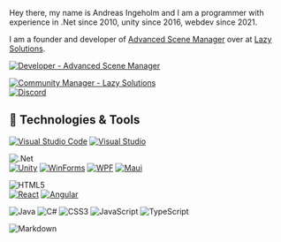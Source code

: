 Hey there, my name is Andreas Ingeholm and I am a programmer with experience in .Net since 2010, unity since 2016, webdev since 2021.

I am a founder and developer of [Advanced Scene Manager](https://github.com/Lazy-Solutions/AdvancedSceneManager/) over at [Lazy Solutions](https://github.com/Lazy-Solutions).

[![Developer - Advanced Scene Manager](https://img.shields.io/badge/Developer-Advanced_Scene_Manager-blue?style=for-the-badge)](https://assetstore.unity.com/packages/slug/174152 )

[![Community Manager - Lazy Solutions](https://img.shields.io/badge/Community_Manager-Lazy_Solutions-blue?style=for-the-badge)](https://discord.gg/upfgXPxFnw)\
<a href="https://discord.gg/qdTuxfGWCr">
<img alt="Discord" src="https://img.shields.io/discord/519089118467325952?style=flat-square&logo=discord&logoColor=white&label=Lazy%20Solutions&link=https://discord.gg/upfgXPxFnw" />
</a>

## 🔧 Technologies & Tools
[![Visual Studio Code](https://img.shields.io/badge/Visual%20Studio%20Code-0078d7?style=for-the-badge&logo=visual-studio-code&logoColor=white)](https://code.visualstudio.com/)
[![Visual Studio](https://img.shields.io/badge/Visual%20Studio-5c2d91?style=for-the-badge&logo=visual-studio&logoColor=white)](https://visualstudio.com/)

![.Net](https://img.shields.io/badge/.NET-5C2D91?style=for-the-badge&logo=.net&logoColor=white)\
[![Unity](https://img.shields.io/badge/Unity-purple)](https://unity.com/)
[![WinForms](https://img.shields.io/badge/WinForms-purple)](https://github.com/dotnet/winforms)
[![WPF](https://img.shields.io/badge/WPF-purple)](https://github.com/dotnet/wpf)
[![Maui](https://img.shields.io/badge/Maui-purple)](https://github.com/dotnet/maui)

![HTML5](https://img.shields.io/badge/html5-%23E34F26.svg?style=for-the-badge&logo=html5&logoColor=white)\
[![React](https://img.shields.io/badge/React-orangered)](https://react.dev/)
[![Angular](https://img.shields.io/badge/Angular-orangered)](https://angular.io/)

![Java](https://img.shields.io/badge/java-%23ED8B00.svg?style=for-the-badge&logo=openjdk&logoColor=white)
![C#](https://img.shields.io/badge/c%23-%23239120.svg?style=for-the-badge&logo=csharp&logoColor=white)
![CSS3](https://img.shields.io/badge/css3-%231572B6.svg?style=for-the-badge&logo=css3&logoColor=white)
![JavaScript](https://img.shields.io/badge/javascript-%23323330.svg?style=for-the-badge&logo=javascript&logoColor=%23F7DF1E)
![TypeScript](https://img.shields.io/badge/typescript-%23007ACC.svg?style=for-the-badge&logo=typescript&logoColor=white)

![Markdown](https://img.shields.io/badge/markdown-%23000000.svg?style=for-the-badge&logo=markdown&logoColor=white)
